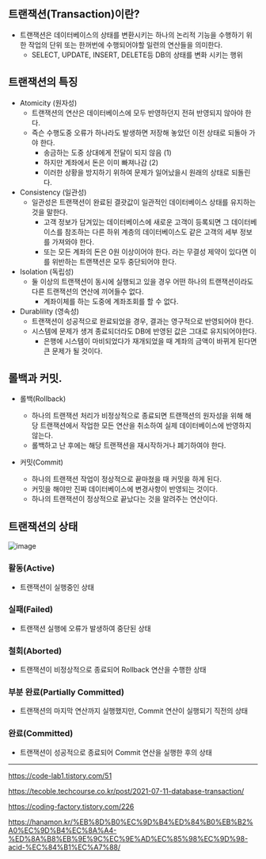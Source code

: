 ## 트랜잭션(Transaction)이란?
* 트랜잭션은 데이터베이스의 상태를 변환시키는 하나의 논리적 기능을 수행하기 위한 작업의 단위 또는 한꺼번에 수행되어야할 일련의 연산들을 의미한다.
  *  SELECT, UPDATE, INSERT, DELETE등 DB의 상태를 변화 시키는 행위

## 트랜잭션의 특징
* Atomicity (원자성)
  * 트랜잭션의 연산은 데이터베이스에 모두 반영하던지 전혀 반영되지 않아야 한다.
  * 즉슨 수행도중 오류가 하나라도 발생하면 저장해 놓았던 이전 상태로 되돌아 가야 한다.
    * 송금하는 도중 상대에게 전달이 되지 않음 (1)
    * 하지만 계좌에서 돈은 이미 빠져나감 (2)
    * 이러한 상황을 방지하기 위하여 문제가 일어났을시 원래의 상태로 되돌린다.
* Consistency (일관성)
  * 일관성은 트랜잭션이 완료된 결괏값이 일관적인 데이터베이스 상태를 유지하는 것을 말한다.
    * 고객 정보가 담겨있는 데이터베이스에 새로운 고객이 등록되면 그 데이터베이스를 참조하는 다른 하위 계층의 데이터베이스도 같은 고객의 세부 정보를 가져와야 한다. 
    * 또는 모든 계좌의 돈은 0원 이상이어야 한다. 라는 무결성 제약이 있다면 이를 위반하는 트랜잭션은 모두 중단되어야 한다.
* Isolation (독립성)
  * 둘 이상의 트랜잭션이 동시에 실행되고 있을 경우 어떤 하나의 트랜잭션이라도 다른 트랜잭션의 연산에 끼어들수 없다.
    * 계좌이체를 하는 도중에 계좌조회를 할 수 없다.
* Durablility (영속성)
  * 트랜잭션이 성공적으로 완료되었을 경우, 결과는 영구적으로 반영되어야 한다.
  * 시스템에 문제가 생겨 종료되더라도 DB에 반영된 값은 그대로 유지되어야한다.
    * 은행에 시스템이 마비되었다가 재개되었을 때 계좌의 금액이 바뀌게 된다면 큰 문제가 될 것이다.

## 롤백과 커밋.

* 롤백(Rollback) 
  * 하나의 트랜잭션 처리가 비정상적으로 종료되면 트랜잭션의 원자성을 위해 해당 트랜잭션에서 작업한 모든 연산을 취소하여 실제 데이터베이스에 반영하지 않는다. 
  * 롤백하고 난 후에는 해당 트랜잭션을 재시작하거나 폐기하여야 한다.
  
* 커밋(Commit)
  * 하나의 트랜잭션 작업이 정상적으로 끝마쳤을 때 커밋을 하게 된다. 
  * 커밋을 해야만 진짜 데이터베이스에 변경사항이 반영되는 것이다. 
  * 하나의 트랜잭션이 정상적으로 끝났다는 것을 알려주는 연산이다. 

## 트랜잭션의 상태
![image](https://user-images.githubusercontent.com/108817236/209545029-cadab7d2-27d7-40bf-97db-81bf78bd6d86.png)
### 활동(Active) 
  * 트랜잭션이 실행중인 상태

### 실패(Failed)
* 트랜잭션 실행에 오류가 발생하여 중단된 상태

### 철회(Aborted)
* 트랜잭션이 비정상적으로 종료되어 Rollback 연산을 수행한 상태

### 부분 완료(Partially Committed)
* 트랜잭션의 마지막 연산까지 실행했지만, Commit 연산이 실행되기 직전의 상태

### 완료(Committed)
* 트랜잭션이 성공적으로 종료되어 Commit 연산을 실행한 후의 상태

---
https://code-lab1.tistory.com/51

https://tecoble.techcourse.co.kr/post/2021-07-11-database-transaction/

https://coding-factory.tistory.com/226

https://hanamon.kr/%EB%8D%B0%EC%9D%B4%ED%84%B0%EB%B2%A0%EC%9D%B4%EC%8A%A4-%ED%8A%B8%EB%9E%9C%EC%9E%AD%EC%85%98%EC%9D%98-acid-%EC%84%B1%EC%A7%88/
